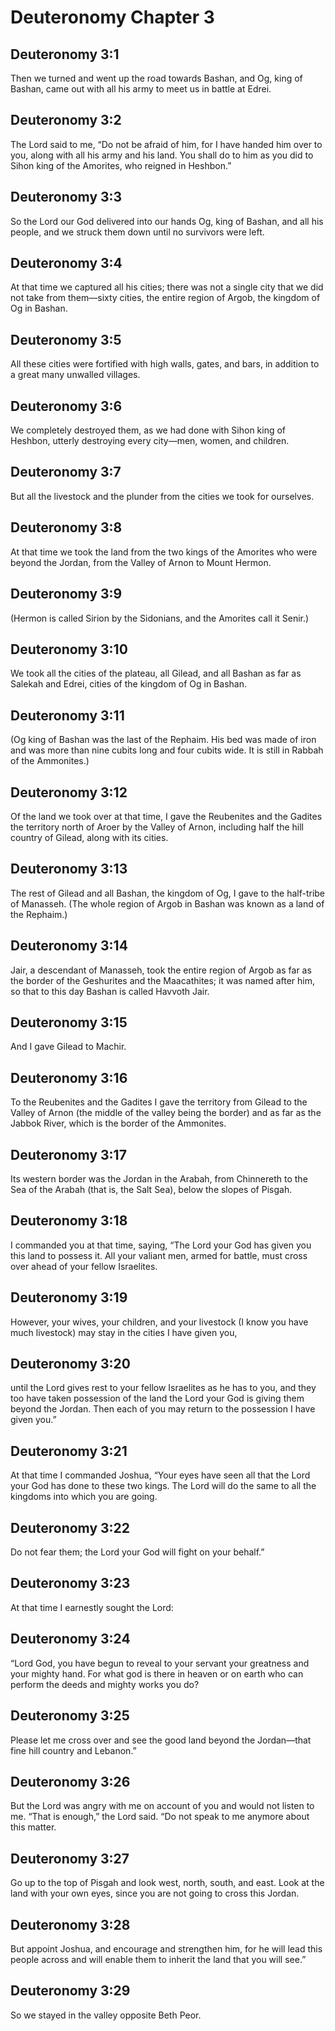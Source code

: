 # Deuteronomy Chapter 3

## Deuteronomy 3:1
Then we turned and went up the road towards Bashan, and Og, king of Bashan, came out with all his army to meet us in battle at Edrei.

## Deuteronomy 3:2
The Lord said to me, “Do not be afraid of him, for I have handed him over to you, along with all his army and his land. You shall do to him as you did to Sihon king of the Amorites, who reigned in Heshbon.”

## Deuteronomy 3:3
So the Lord our God delivered into our hands Og, king of Bashan, and all his people, and we struck them down until no survivors were left.

## Deuteronomy 3:4
At that time we captured all his cities; there was not a single city that we did not take from them—sixty cities, the entire region of Argob, the kingdom of Og in Bashan.

## Deuteronomy 3:5
All these cities were fortified with high walls, gates, and bars, in addition to a great many unwalled villages.

## Deuteronomy 3:6
We completely destroyed them, as we had done with Sihon king of Heshbon, utterly destroying every city—men, women, and children.

## Deuteronomy 3:7
But all the livestock and the plunder from the cities we took for ourselves.

## Deuteronomy 3:8
At that time we took the land from the two kings of the Amorites who were beyond the Jordan, from the Valley of Arnon to Mount Hermon.

## Deuteronomy 3:9
(Hermon is called Sirion by the Sidonians, and the Amorites call it Senir.)

## Deuteronomy 3:10
We took all the cities of the plateau, all Gilead, and all Bashan as far as Salekah and Edrei, cities of the kingdom of Og in Bashan.

## Deuteronomy 3:11
(Og king of Bashan was the last of the Rephaim. His bed was made of iron and was more than nine cubits long and four cubits wide. It is still in Rabbah of the Ammonites.)

## Deuteronomy 3:12
Of the land we took over at that time, I gave the Reubenites and the Gadites the territory north of Aroer by the Valley of Arnon, including half the hill country of Gilead, along with its cities.

## Deuteronomy 3:13
The rest of Gilead and all Bashan, the kingdom of Og, I gave to the half-tribe of Manasseh. (The whole region of Argob in Bashan was known as a land of the Rephaim.)

## Deuteronomy 3:14
Jair, a descendant of Manasseh, took the entire region of Argob as far as the border of the Geshurites and the Maacathites; it was named after him, so that to this day Bashan is called Havvoth Jair.

## Deuteronomy 3:15
And I gave Gilead to Machir.

## Deuteronomy 3:16
To the Reubenites and the Gadites I gave the territory from Gilead to the Valley of Arnon (the middle of the valley being the border) and as far as the Jabbok River, which is the border of the Ammonites.

## Deuteronomy 3:17
Its western border was the Jordan in the Arabah, from Chinnereth to the Sea of the Arabah (that is, the Salt Sea), below the slopes of Pisgah.

## Deuteronomy 3:18
I commanded you at that time, saying, “The Lord your God has given you this land to possess it. All your valiant men, armed for battle, must cross over ahead of your fellow Israelites.

## Deuteronomy 3:19
However, your wives, your children, and your livestock (I know you have much livestock) may stay in the cities I have given you,

## Deuteronomy 3:20
until the Lord gives rest to your fellow Israelites as he has to you, and they too have taken possession of the land the Lord your God is giving them beyond the Jordan. Then each of you may return to the possession I have given you.”

## Deuteronomy 3:21
At that time I commanded Joshua, “Your eyes have seen all that the Lord your God has done to these two kings. The Lord will do the same to all the kingdoms into which you are going.

## Deuteronomy 3:22
Do not fear them; the Lord your God will fight on your behalf.”

## Deuteronomy 3:23
At that time I earnestly sought the Lord:

## Deuteronomy 3:24
“Lord God, you have begun to reveal to your servant your greatness and your mighty hand. For what god is there in heaven or on earth who can perform the deeds and mighty works you do?

## Deuteronomy 3:25
Please let me cross over and see the good land beyond the Jordan—that fine hill country and Lebanon.”

## Deuteronomy 3:26
But the Lord was angry with me on account of you and would not listen to me. “That is enough,” the Lord said. “Do not speak to me anymore about this matter.

## Deuteronomy 3:27
Go up to the top of Pisgah and look west, north, south, and east. Look at the land with your own eyes, since you are not going to cross this Jordan.

## Deuteronomy 3:28
But appoint Joshua, and encourage and strengthen him, for he will lead this people across and will enable them to inherit the land that you will see.”

## Deuteronomy 3:29
So we stayed in the valley opposite Beth Peor.
